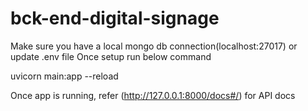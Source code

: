 # bck-end-digital-signage

Make sure you have a local mongo db connection(localhost:27017) or update .env file
Once setup run below command

uvicorn main:app --reload

Once app is running, refer (http://127.0.0.1:8000/docs#/) for API docs
